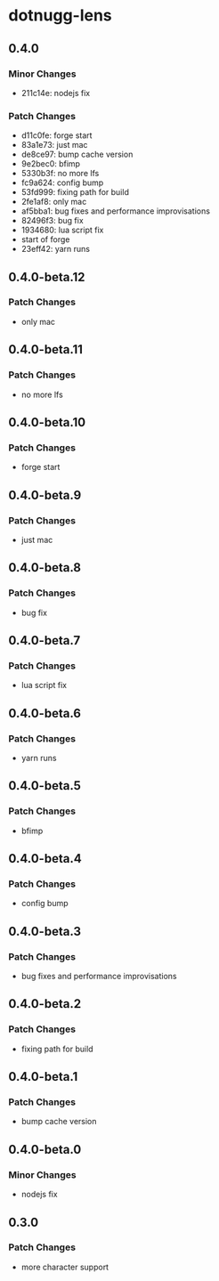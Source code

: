 # dotnugg-lens

## 0.4.0

### Minor Changes

-   211c14e: nodejs fix

### Patch Changes

-   d11c0fe: forge start
-   83a1e73: just mac
-   de8ce97: bump cache version
-   9e2bec0: bfimp
-   5330b3f: no more lfs
-   fc9a624: config bump
-   53fd999: fixing path for build
-   2fe1af8: only mac
-   af5bba1: bug fixes and performance improvisations
-   82496f3: bug fix
-   1934680: lua script fix
-   start of forge
-   23eff42: yarn runs

## 0.4.0-beta.12

### Patch Changes

-   only mac

## 0.4.0-beta.11

### Patch Changes

-   no more lfs

## 0.4.0-beta.10

### Patch Changes

-   forge start

## 0.4.0-beta.9

### Patch Changes

-   just mac

## 0.4.0-beta.8

### Patch Changes

-   bug fix

## 0.4.0-beta.7

### Patch Changes

-   lua script fix

## 0.4.0-beta.6

### Patch Changes

-   yarn runs

## 0.4.0-beta.5

### Patch Changes

-   bfimp

## 0.4.0-beta.4

### Patch Changes

-   config bump

## 0.4.0-beta.3

### Patch Changes

-   bug fixes and performance improvisations

## 0.4.0-beta.2

### Patch Changes

-   fixing path for build

## 0.4.0-beta.1

### Patch Changes

-   bump cache version

## 0.4.0-beta.0

### Minor Changes

-   nodejs fix

## 0.3.0

### Patch Changes

-   more character support
